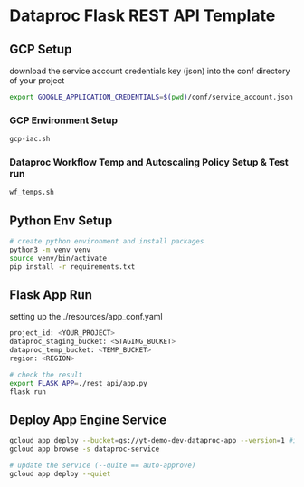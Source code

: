 # Dataproc Flask REST API Template

## GCP Setup
download the service account credentials key (json) into the conf directory of your project
```bash
export GOOGLE_APPLICATION_CREDENTIALS=$(pwd)/conf/service_account.json
```

### GCP Environment Setup
```bash
gcp-iac.sh
```
### Dataproc Workflow Temp and Autoscaling Policy Setup & Test run
```bash
wf_temps.sh
```

## Python Env Setup

```bash
# create python environment and install packages
python3 -m venv venv
source venv/bin/activate
pip install -r requirements.txt
```

## Flask App Run

setting up the ./resources/app_conf.yaml
```bash
project_id: <YOUR_PROJECT>
dataproc_staging_bucket: <STAGING_BUCKET>
dataproc_temp_bucket: <TEMP_BUCKET>
region: <REGION>

# check the result
export FLASK_APP=./rest_api/app.py
flask run
```

## Deploy App Engine Service

```bash
gcloud app deploy --bucket=gs://yt-demo-dev-dataproc-app --version=1 #if not working try again
gcloud app browse -s dataproc-service

# update the service (--quite == auto-approve)
gcloud app deploy --quiet
```